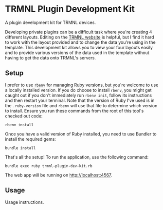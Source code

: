 # TRMNL Plugin Development Kit

A plugin development kit for TRMNL devices.

Developing private plugins can be a difficult task where you're creating 4 different layouts.
Editing on the [TRMNL website](https://usetrmnl.com) is helpful, but I find it hard to work with the layout provided and to change the data you're using in the template.
This development kit allows you to view your four layouts easily and to provide various versions of the data used in the template without having to get the data onto TRMNL's servers.

## Setup

I prefer to use [`rbenv`](https://github.com/rbenv/rbenv) for managing Ruby versions, but you're welcome to use a locally installed version.
If you do choose to install `rbenv`, you might get caught out if you don't immediately run `rbenv init`, follow its instructions and then restart your terminal.
Note that the version of Ruby I've used is in the `.ruby-version` file and `rbenv` will use that file to determine which version to install.
Ensure you run these commands from the root of this tool's checked out code:

```shell
rbenv install
```

Once you have a valid version of Ruby installed, you need to use Bundler to install the required gems:

```shell
bundle install
```

That's all the setup!
To run the application, use the following command:

```shell
bundle exec ruby trmnl-plugin-dev-kit.rb
```

The web app will be running on [http://localhost:4567](http://localhost:4567).

## Usage

Usage instructions.
